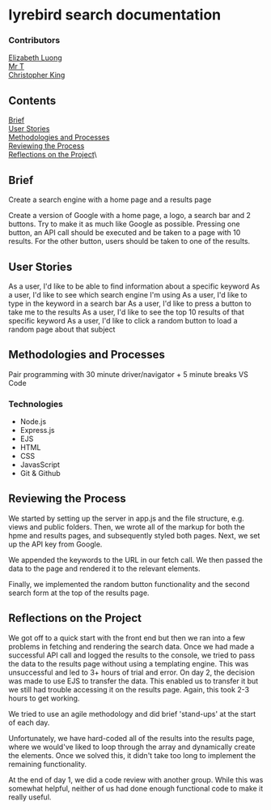 # lyrebird search documentation

### Contributors
[Elizabeth Luong](https://github.com/elizabethluong/)\
[Mr T](https://github.com/tyhammer38)\
[Christopher King](https://github.com/seekingcode18)

## Contents
[Brief](#brief)\
[User Stories](#user-stories)\
[Methodologies and Processes](#methodologies-and-processes)\
[Reviewing the Process](#reviewing-the-process)\
[Reflections on the Project](#reflections-on-the-project)\

## Brief
Create a search engine with a home page and a results page

Create a version of Google with a home page, a logo, a search bar and 2 buttons. Try to make it as much like Google as possible. Pressing one button, an API call should be executed and be taken to a page with 10 results. For the other button, users should be taken to one of the results.

## User Stories
As a user, I'd like to be able to find information about a specific keyword
As a user, I'd like to see which search engine I'm using
As a user, I'd like to type in the keyword in a search bar
As a user, I'd like to press a button to take me to the results
As a user, I'd like to see the top 10 results of that specific keyword
As a user, I'd like to click a random button to load a random page about that subject

## Methodologies and Processes
Pair programming with 30 minute driver/navigator + 5 minute breaks
VS Code

### Technologies
* Node.js
* Express.js
* EJS
* HTML
* CSS
* JavasScript
* Git & Github

## Reviewing the Process
We started by setting up the server in app.js and the file structure, e.g. views and public folders. Then, we wrote all of the markup for both the hpme and results pages, and subsequently styled both pages. Next, we set up the API key from Google.

We appended the keywords to the URL in our fetch call. We then passed the data to the page and rendered it to the relevant elements.

Finally, we implemented the random button functionality and the second search form at the top of the results page.

## Reflections on the Project
We got off to a quick start with the front end but then we ran into a few problems in fetching and rendering the search data. Once we had made a successful API call and logged the results to the console, we tried to pass the data to the results page without using a templating engine. This was unsuccessful and led to 3+ hours of trial and error. On day 2, the decision was made to use EJS to transfer the data. This enabled us to transfer it but we still had trouble accessing it on the results page. Again, this took 2-3 hours to get working.

We tried to use an agile methodology and did brief 'stand-ups' at the start of each day.

Unfortunately, we have hard-coded all of the results into the results page, where we would've liked to loop through the array and dynamically create the elements. Once we solved this, it didn't take too long to implement the remaining functionality.

At the end of day 1, we did a code review with another group. While this was somewhat helpful, neither of us had done enough functional code to make it really useful.
